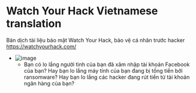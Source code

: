 # Watch Your Hack Vietnamese translation
Bản dịch tài liệu bảo mật Watch Your Hack, bảo vệ cá nhân trước hacker https://watchyourhack.com/

* ![image](https://user-images.githubusercontent.com/526959/47335370-213ef980-d6b5-11e8-81df-e56fd7731487.png)
  * Bạn có lo lắng người tình của bạn đã xâm nhập tài khoản Facebook của bạn? Hay bạn lo lắng máy tính của bạn đang bị tống tiền bởi ransomware? Hay bạn lo lắng các hacker đang rút tiền từ tài khoản ngân hàng của bạn?

